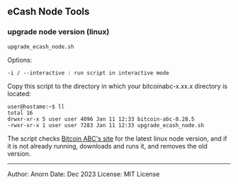 ## eCash Node Tools 



### upgrade node version (linux)



    upgrade_ecash_node.sh

Options:

    -i / --interactive : run script in interactive mode


Copy this script to the directory in which your bitcoinabc-x.xx.x directory is located:

    user@hostame:~$ ll
    total 16
    drwxr-xr-x 5 user user 4096 Jan 11 12:33 bitcoin-abc-0.28.5
    -rwxr-xr-x 1 user user 7283 Jan 11 12:33 upgrade_ecash_node.sh



The script checks [Bitcoin ABC's site](https://download.bitcoinabc.org/latest/linux/) for the latest linux node version, and if it is not already running, downloads and runs it, and removes the old version.


---
Author: Anorn 
Date: Dec 2023
License: MIT License
